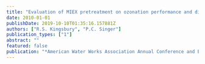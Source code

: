 ```yaml
---
title: "Evaluation of MIEX pretreatment on ozonation performance and disinfection by-product formation"
date: 2010-01-01
publishDate: 2019-10-10T01:35:16.157881Z
authors: ["R.S. Kingsbury", "P.C. Singer"]
publication_types: ["1"]
abstract: ""
featured: false
publication: "*American Water Works Association Annual Conference and Exposition 2010, ACE 2010, Papers*"
---
```


